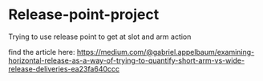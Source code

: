 # Release-point-project
Trying to use release point to get at slot and arm action

find the article here: https://medium.com/@gabriel.appelbaum/examining-horizontal-release-as-a-way-of-trying-to-quantify-short-arm-vs-wide-release-deliveries-ea23fa640ccc
